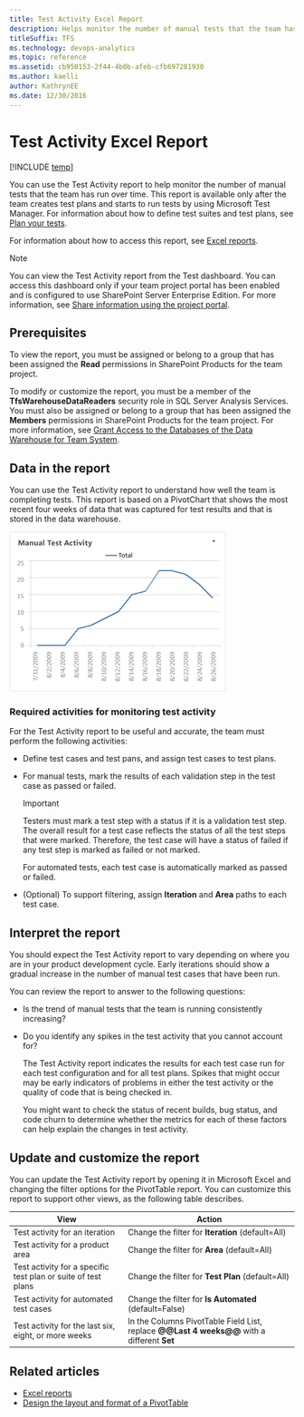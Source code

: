 ```yaml
---
title: Test Activity Excel Report 
description: Helps monitor the number of manual tests that the team has run over time.
titleSuffix: TFS
ms.technology: devops-analytics
ms.topic: reference
ms.assetid: cb950153-2f44-4b0b-afeb-cfb697281930
ms.author: kaelli
author: KathrynEE
ms.date: 12/30/2016
---
```


# Test Activity Excel Report

[!INCLUDE [temp](../includes/tfs-sharepoint-version.md)]


You can use the Test Activity report to help monitor the number of manual tests that the team has run over time. This report is available only after the team creates test plans and starts to run tests by using Microsoft Test Manager. For information about how to define test suites and test plans, see [Plan your tests](../../test/create-test-cases.md).  
  
 For information about how to access this report, see [Excel reports](excel-reports.md).  
  
> [!NOTE]
>  You can view the Test Activity report from the Test dashboard. You can access this dashboard only if your team project portal has been enabled and is configured to use SharePoint Server Enterprise Edition. For more information, see [Share information using the project portal](../sharepoint-dashboards/share-information-using-the-project-portal.md).  
  
## Prerequisites  
  
 To view the report, you must be assigned or belong to a group that has been assigned the **Read** permissions in SharePoint Products for the team project.  
  
 To modify or customize the report, you must be a member of the **TfsWarehouseDataReaders** security role in SQL Server Analysis Services. You must also be assigned or belong to a group that has been assigned the **Members** permissions in SharePoint Products for the team project. For more information, see [Grant Access to the Databases of the Data Warehouse for Team System](../admin/grant-permissions-to-reports.md).  
  
<a name="Data"></a>

## Data in the report  

 You can use the Test Activity report to understand how well the team is completing tests. This report is based on a PivotChart that shows the most recent four weeks of data that was captured for test results and that is stored in the data warehouse.  
  
 ![Test Activity Excel Report](media/procguid_testactivity.png "ProcGuid_TestActivity")  
  
### Required activities for monitoring test activity  

 For the Test Activity report to be useful and accurate, the team must perform the following activities:  
  
-   Define test cases and test pans, and assign test cases to test plans.  
-   For manual tests, mark the results of each validation step in the test case as passed or failed.  
  
    > [!IMPORTANT]
    >  Testers must mark a test step with a status if it is a validation test step. The overall result for a test case reflects the status of all the test steps that were marked. Therefore, the test case will have a status of failed if any test step is marked as failed or not marked.  
  
     For automated tests, each test case is automatically marked as passed or failed.  

-   (Optional) To support filtering, assign **Iteration** and **Area** paths to each test case.  
  
<a name="Interpreting"></a> 

## Interpret the report  

You should expect the Test Activity report to vary depending on where you are in your product development cycle. Early iterations should show a gradual increase in the number of manual test cases that have been run.  
  
 You can review the report to answer to the following questions:  
  
- Is the trend of manual tests that the team is running consistently increasing?  
  
- Do you identify any spikes in the test activity that you cannot account for?  
  
  The Test Activity report indicates the results for each test case run for each test configuration and for all test plans. Spikes that might occur may be early indicators of problems in either the test activity or the quality of code that is being checked in.  
  
  You might want to check the status of recent builds, bug status, and code churn to determine whether the metrics for each of these factors can help explain the changes in test activity.  
  

<a name="Updating"></a> 
  
##  Update and customize the report  

 You can update the Test Activity report by opening it in Microsoft Excel and changing the filter options for the PivotTable report. You can customize this report to support other views, as the following table describes.  
  
|View|Action|  
|----------|------------|  
|Test activity for an iteration|Change the filter for **Iteration** (default=All)|  
|Test activity for a product area|Change the filter for **Area** (default=All)|  
|Test activity for a specific test plan or suite of test plans|Change the filter for **Test Plan** (default=All)|  
|Test activity for automated test cases|Change the filter for **Is Automated** (default=False)|  
|Test activity for the last six, eight, or more weeks|In the Columns PivotTable Field List, replace **@@Last 4 weeks@@** with a different **Set**|  
  
## Related articles

- [Excel reports](excel-reports.md)
- [Design the layout and format of a PivotTable](https://support.office.com/article/design-the-layout-and-format-of-a-pivottable-a9600265-95bf-4900-868e-641133c05a80) 
